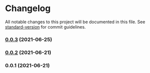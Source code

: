 # Changelog

All notable changes to this project will be documented in this file. See [standard-version](https://github.com/conventional-changelog/standard-version) for commit guidelines.

### [0.0.3](https://github.com/adventurer-tech/finance-sdk-js/compare/v0.0.2...v0.0.3) (2021-06-25)

### [0.0.2](https://github.com/adventurer-tech/finance-sdk-js/compare/v0.0.1...v0.0.2) (2021-06-21)

### 0.0.1 (2021-06-21)
